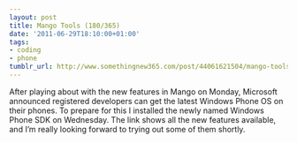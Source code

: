 ```yaml
---
layout: post
title: Mango Tools (180/365)
date: '2011-06-29T18:10:00+01:00'
tags:
- coding
- phone
tumblr_url: http://www.somethingnew365.com/post/44061621504/mango-tools-180365
---
```

After playing about with the new features in Mango on Monday, Microsoft announced registered developers can get the latest Windows Phone OS on their phones. To prepare for this I installed the newly named Windows Phone SDK on Wednesday.
The link shows all the new features available, and I’m really looking forward to trying out some of them shortly.
